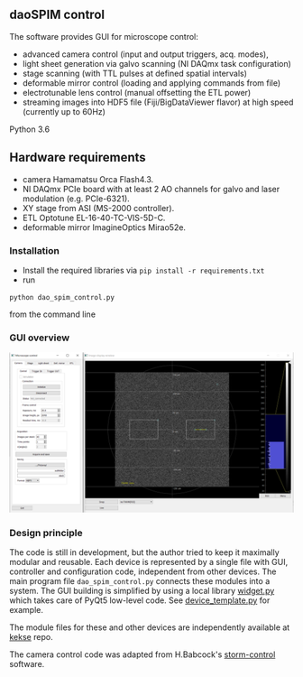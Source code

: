 ## daoSPIM control
The software provides GUI for microscope control:
- advanced camera control (input and output triggers, acq. modes), 
- light sheet generation via galvo scanning (NI DAQmx task configuration)
- stage scanning (with TTL pulses at defined spatial intervals)
- deformable mirror control (loading and applying commands from file)
- electrotunable lens control (manual offsetting the ETL power)
- streaming images into HDF5 file (Fiji/BigDataViewer flavor) at high speed (currently up to 60Hz)

Python 3.6

## Hardware requirements
 - camera Hamamatsu Orca Flash4.3.
 - NI DAQmx PCIe board with at least 2 AO channels for galvo and laser modulation (e.g. PCIe-6321).
 - XY stage from ASI (MS-2000 controller).
 - ETL Optotune EL-16-40-TC-VIS-5D-C.
 - deformable mirror ImagineOptics Mirao52e.

### Installation
- Install the required libraries via `pip install -r requirements.txt`
- run
```
python dao_spim_control.py
```
from the command line

### GUI overview
![GUI](./images/GUI0.png)

### Design principle
The code is still in development, but the author tried to keep it maximally modular and reusable. Each device is represented by a single file with GUI, controller and configuration code, independent from other devices. The main program file `dao_spim_control.py` connects these modules into a system. The GUI building is simplified by using a local library [widget.py](./src/widget.py) which takes care of PyQt5 low-level code.
See [device_template.py](./src/device_template.py) for example. 

The module files for these and other devices are independently available at [kekse](https://github.com/nvladimus/kekse) repo.

The camera control code was adapted from H.Babcock's [storm-control](https://github.com/ZhuangLab/storm-control/tree/master/storm_control/sc_hardware/hamamatsu) software.

